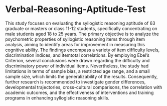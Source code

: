 # Verbal-Reasoning-Aptitude-Test
This study focuses on evaluating the syllogistic reasoning aptitude of 63 graduate or masters or class 11-12 students, specifically concentrating on male students aged 18 to 25 years. The primary objective is to analyze the psychometric
properties of syllogistic reasoning items through item analysis, aiming to identify areas for improvement in measuring this cognitive ability. The findings
encompass a variety of item difficulty levels, discrimination indices, and itemtotal correlations. By employing Ebel’s Criterion, several conclusions were
drawn regarding the difficulty and discriminatory power of individual items.
Nevertheless, the study had limitations in terms of sample bias, a restricted
age range, and a small sample size, which limits the generalizability of the
results. Consequently, further research is recommended to investigate gender
differences, developmental trajectories, cross-cultural comparisons, the correlation with academic outcomes, and the effectiveness of interventions and training
programs in enhancing syllogistic reasoning skills.
